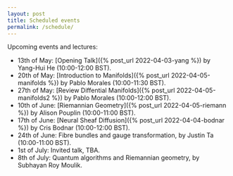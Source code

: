 ```yaml
---
layout: post
title: Scheduled events
permalink: /schedule/
---
```


Upcoming events and lectures: 

- 13th of May: [Opening Talk]({% post_url 2022-04-03-yang %}) by Yang-Hui He (10:00-12:00 BST).
- 20th of May: [Introduction to Manifolds]({% post_url 2022-04-05-manifolds %}) by Pablo Morales (10:00-11:30 BST).
- 27th of May: [Review Diffential Manifolds]({% post_url 2022-04-05-manifolds2 %}) by Pablo Morales (10:00-12:00 BST).
- 10th of June: [Riemannian Geometry]({% post_url 2022-04-05-riemann %}) by Alison Pouplin (10:00-11:00 BST).
- 17th of June: [Neural Sheaf Diffusion]({% post_url 2022-04-04-bodnar %}) by Cris Bodnar (10:00-12:00 BST).
- 24th of June: Fibre bundles and gauge transformation, by Justin Ta (10:00-11:00 BST).
- 1st of July: Invited talk, TBA.
- 8th of July: Quantum algorithms and Riemannian geometry, by Subhayan Roy Moulik.
